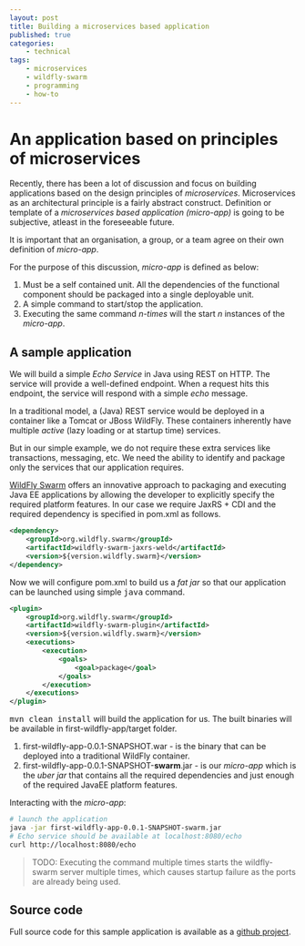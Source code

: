 ```yaml
---
layout: post
title: Building a microservices based application
published: true
categories:
    - technical
tags:
    - microservices
    - wildfly-swarm
    - programming
    - how-to
---
```


# An application based on principles of microservices
Recently, there has been a lot of discussion and focus on building applications based on the design principles of _microservices_.  Microservices as an architectural principle is a fairly abstract construct.  Definition or template of a _microservices based application (micro-app)_ is going to be subjective, atleast in the foreseeable future.

It is important that an organisation, a group, or a team agree on their own definition of _micro-app_.

For the purpose of this discussion, _micro-app_ is defined as below:

1. Must be a self contained unit.  All the dependencies of the functional component should be packaged into a single deployable unit.
2. A simple command to start/stop the application.
3. Executing the same command _n-times_ will the start _n_ instances of the _micro-app_.

## A sample application
We will build a simple *Echo Service* in Java using REST on HTTP.  The service will provide a well-defined endpoint.  When a request hits this endpoint, the service will respond with a simple *echo* message.

In a traditional model, a (Java) REST service would be deployed in a container like a Tomcat or JBoss WildFly.  These containers inherently have multiple *active* (lazy loading or at startup time) services.

But in our simple example, we do not require these extra services like transactions, messaging, etc.  We need the ability to identify and package only the services that our application requires.

[WildFly Swarm][0c0b573e] offers an innovative approach to packaging and executing Java EE applications by allowing the developer to explicitly specify the required platform features.  In our case we require JaxRS + CDI and the required dependency is specified in pom.xml as follows.

```xml
<dependency>
    <groupId>org.wildfly.swarm</groupId>
    <artifactId>wildfly-swarm-jaxrs-weld</artifactId>
    <version>${version.wildfly.swarm}</version>
</dependency>
```

Now we will configure pom.xml to build us a *fat jar* so that our application can be launched using simple <kbd>java</kbd> command.

```xml
<plugin>
    <groupId>org.wildfly.swarm</groupId>
    <artifactId>wildfly-swarm-plugin</artifactId>
    <version>${version.wildfly.swarm}</version>
    <executions>
        <execution>
            <goals>
                <goal>package</goal>
            </goals>
        </execution>
    </executions>
</plugin>
```

<kbd>mvn clean install</kbd> will build the application for us.  The built binaries will be available in first-wildfly-app/target folder.

1. first-wildfly-app-0.0.1-SNAPSHOT.war - is the binary that can be deployed into a traditional WildFly container.
2. first-wildfly-app-0.0.1-SNAPSHOT-**swarm**.jar - is our _micro-app_ which is the *uber jar* that contains all the required dependencies and just enough of the required JavaEE platform features.

Interacting with the _micro-app_:

```bash
# launch the application
java -jar first-wildfly-app-0.0.1-SNAPSHOT-swarm.jar
# Echo service should be available at localhost:8080/echo
curl http://localhost:8080/echo
```

> TODO: Executing the command multiple times starts the wildfly-swarm server multiple times, which causes startup failure as the ports are already being used.

## Source code
Full source code for this sample application is available as a [github project](https://github.com/finiteloopme/first-wildfly-app).

  [0c0b573e]: wildfly-swarm.io "WildFly Swarm"
